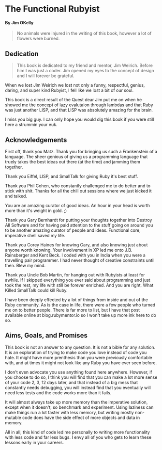 # The Functional Rubyist
#### By Jim OKelly

> No animals were injured in the writing of this book, however a lot of flowers were burned.

## Dedication

> This book is dedicated to my friend and mentor, Jim Weirich. Before him I was just a coder. Jim opened my eyes to the concept of design and I will forever be grateful.

When we lost Jim Weirich we lost not only a funny, respectful, genius, daring, and super kind Rubyist, I fell like we lost a bit of our soul.

This book is a direct result of the Quest dear Jim put me on when he showed me the concept of lazy evalutaion through lambdas and that Ruby was just another LISP, and that LISP was absolutely amazing for the brain.

I miss you big guy. I can only hope you would dig this book if you were still here a strummin your euk.

## Acknowledgements

First off, thank you Matz. Thank you for bringing us such a Frankenstein of a language. The sheer genious of giving us a programming language that truely takes the best ideas out there (at the time) and jamming them together.

Thank you Eiffel, LISP, and SmallTalk for giving Ruby it's best stuff.

Thank you Phil Cohen, who constantly challenged me to do better and to stick with shit. Thanks for all the chill out sessions where we just kicked it and talked.

You are an amazing curator of good ideas. An hour in your head is worth more than it's weight in gold. ;)

Thank you Gary Bernhardt for putting your thoughts together into Destroy All Software and for having paid attention to the stuff going on around you to be another amazing curator of people and ideas. Functional core, imperative shell saved my life.

Thank you Corey Haines for knowing Gary, and also knowing just about anyone worth knowing. Your involvement in XP led me onto J.B. Rainsberger and Kent Beck. I coded with you in India when you were a travelling pair programmer. I had never thought of creative constraints until then. Blew my mind.

Thank you Uncle Bob Martin, for hanging out with Rubyists at least for awhile. If I skipped everything you ever said about programming and just took the rest, my life with still be forever enriched. And you are right, What Killed SmallTalk could kill Ruby.

I have been deeply effected by a lot of things from inside and out of the Ruby community. As is the case in life, there were a few people who turned me on to better people. There is far more to list, but I have that post available online at blog.rubymentor.io so I won't take up more ink here to do so.

## Aims, Goals, and Promises

This book is not an answer to any question. It is not a bible for any solution. It is an exploration of trying to make code you love instead of code you hate. It might have more prenthesis than you were previously comfortable with, and at times it might not look like any Ruby you have ever seen before.

I don't even advocate you use anything found here anywhere. However, if you choose to do so, I think you will find that you can make a lot more sense of your code 2, 3, 12 days later, and that instead of a big mess that constantly needs debugging, you will instead find that you eventually will need less tests and the code works more than it fails.

It will almost always take up more memory than the imperative solution, except when it doesn't, so benchmark and experiment. Using laziness can make things run a lot faster with less memory, but writing mostly non-mutable code does have the side effect of more objects and data in memory.

All in all, this kind of code led me personally to writing more functionality with less code and far less bugs. I envy all of you who gets to learn these lessons early in your careers.

